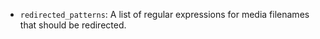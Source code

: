 - `redirected_patterns`: A list of regular expressions for media filenames that should be redirected.